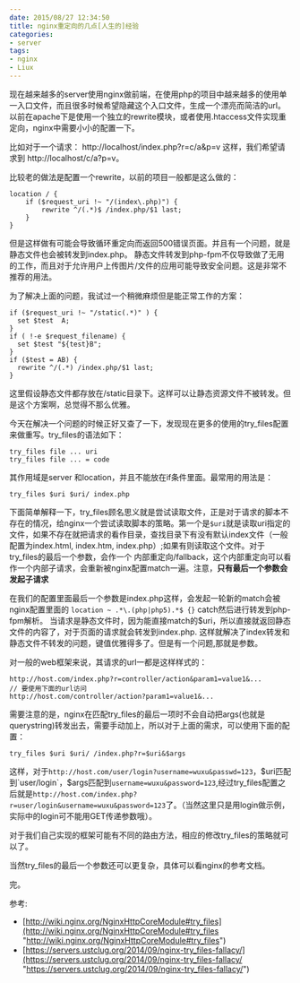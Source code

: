 ```yaml
---
date: 2015/08/27 12:34:50
title: nginx重定向的几点[人生的]经验
categories:
- server
tags:
- nginx
- Liux
---
```


现在越来越多的server使用nginx做前端，在使用php的项目中越来越多的使用单一入口文件，而且很多时候希望隐藏这个入口文件，生成一个漂亮而简洁的url。以前在apache下是使用一个独立的rewrite模块，或者使用.htaccess文件实现重定向，nginx中需要小小的配置一下。

比如对于一个请求： http://localhost/index.php?r=c/a&p=v 这样，我们希望请求到 http://localhost/c/a?p=v。

比较老的做法是配置一个rewrite，以前的项目一般都是这么做的：

```
location / {
	if ($request_uri !~ "/(index\.php)") {
        rewrite ^/(.*)$ /index.php/$1 last;
    }
}
```
但是这样做有可能会导致循环重定向而返回500错误页面。并且有一个问题，就是静态文件也会被转发到index.php。
静态文件转发到php-fpm不仅导致做了无用的工作，而且对于允许用户上传图片/文件的应用可能导致安全问题。这是非常不推荐的用法。

为了解决上面的问题，我试过一个稍微麻烦但是能正常工作的方案：

```
if ($request_uri !~ "/static(.*)" ) {
  set $test  A;
} 
if ( !-e $request_filename) {
  set $test "${test}B";
} 
if ($test = AB) {
  rewrite ^/(.*) /index.php/$1 last;
}
```
这里假设静态文件都存放在/static目录下。这样可以让静态资源文件不被转发。但是这个方案啊，总觉得不那么优雅。

今天在解决一个问题的时候正好又查了一下，发现现在更多的使用的try_files配置来做重写。try_files的语法如下：

```
try_files file ... uri
try_files file ... = code
```
其作用域是server 和location，并且不能放在if条件里面。最常用的用法是：

```
try_files $uri $uri/ index.php
```
下面简单解释一下，try_files顾名思义就是尝试读取文件，正是对于请求的脚本不存在的情况，给nginx一个尝试读取脚本的策略。第一个是`$uri`就是读取uri指定的文件，如果不存在就把请求的看作目录，查找目录下有没有默认index文件（一般配置为index.html, index.htm, index.php）;如果有则读取这个文件。对于try_files的最后一个参数，会作一个 内部重定向/fallback，这个内部重定向可以看作一个内部子请求，会重新被nginx配置match一遍。注意，**只有最后一个参数会发起子请求**

在我们的配置里面最后一个参数是index.php这样，会发起一轮新的match会被nginx配置里面的 `location ~ .*\.(php|php5).*$ {}` catch然后进行转发到php-fpm解析。
当请求是静态文件时，因为能直接match的$uri，所以直接就返回静态文件的内容了，对于页面的请求就会转发到index.php.
这样就解决了index转发和静态文件不转发的问题，键值优雅得多了。但是有一个问题,那就是参数。

对一般的web框架来说，其请求的url一都是这样样式的：

```
http://host.com/index.php?r=controller/action&param1=value1&...
// 要使用下面的url访问
http://host.com/controller/action?param1=value1&...
```
需要注意的是，nginx在匹配try_files的最后一项时不会自动把args(也就是querystring)转发出去，需要手动加上，所以对于上面的需求，可以使用下面的配置：

```
try_files $uri $uri/ /index.php?r=$uri&$args
```
这样，对于`http://host.com/user/login?username=wuxu&passwd=123`，$uri匹配到`user/login`，$args匹配到`username=wuxu&password=123`,经过try_files配置之后就是`http://host.com/index.php?r=user/login&username=wuxu&password=123`了。（当然这里只是用login做示例，实际中的login可不能用GET传递参数哦）。

对于我们自己实现的框架可能有不同的路由方法，相应的修改try_files的策略就可以了。


当然try_files的最后一个参数还可以更复杂，具体可以看nginx的参考文档。

完。

参考: 

- [http://wiki.nginx.org/NginxHttpCoreModule#try_files](http://wiki.nginx.org/NginxHttpCoreModule#try_files "http://wiki.nginx.org/NginxHttpCoreModule#try_files")
- [https://servers.ustclug.org/2014/09/nginx-try_files-fallacy/](https://servers.ustclug.org/2014/09/nginx-try_files-fallacy/ "https://servers.ustclug.org/2014/09/nginx-try_files-fallacy/")
